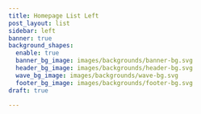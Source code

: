 ```yaml
---
title: Homepage List Left
post_layout: list
sidebar: left
banner: true
background_shapes:
  enable: true
  banner_bg_image: images/backgrounds/banner-bg.svg
  header_bg_image: images/backgrounds/header-bg.svg
  wave_bg_image: images/backgrounds/wave-bg.svg
  footer_bg_image: images/backgrounds/footer-bg.svg
draft: true

---
```

